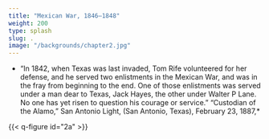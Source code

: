 ```yaml
---
title: "Mexican War, 1846–1848"
weight: 200
type: splash
slug: .
image: "/backgrounds/chapter2.jpg"
---
```


* “In 1842, when Texas was last invaded, Tom Rife volunteered for her defense, and he served two enlistments in the Mexican War, and was in the fray from beginning to the end. One of those enlistments was served under a man dear to Texas, Jack Hayes, the other under Walter P Lane. No one has yet risen to question his courage or service.” “Custodian of the Alamo,” San Antonio Light, (San Antonio, Texas), February 23, 1887,*

{{< q-figure id="2a" >}}
